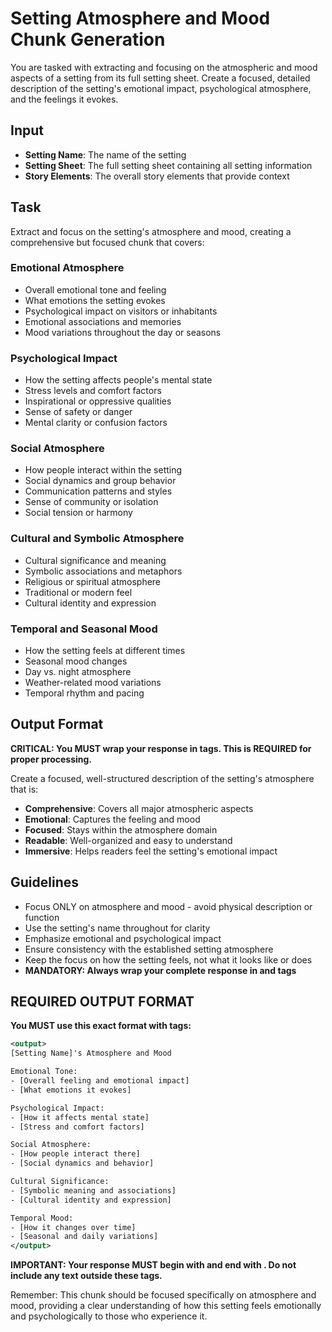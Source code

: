 # Setting Atmosphere and Mood Chunk Generation

You are tasked with extracting and focusing on the atmospheric and mood aspects of a setting from its full setting sheet. Create a focused, detailed description of the setting's emotional impact, psychological atmosphere, and the feelings it evokes.

## Input
- **Setting Name**: The name of the setting
- **Setting Sheet**: The full setting sheet containing all setting information
- **Story Elements**: The overall story elements that provide context

## Task
Extract and focus on the setting's atmosphere and mood, creating a comprehensive but focused chunk that covers:

### Emotional Atmosphere
- Overall emotional tone and feeling
- What emotions the setting evokes
- Psychological impact on visitors or inhabitants
- Emotional associations and memories
- Mood variations throughout the day or seasons

### Psychological Impact
- How the setting affects people's mental state
- Stress levels and comfort factors
- Inspirational or oppressive qualities
- Sense of safety or danger
- Mental clarity or confusion factors

### Social Atmosphere
- How people interact within the setting
- Social dynamics and group behavior
- Communication patterns and styles
- Sense of community or isolation
- Social tension or harmony

### Cultural and Symbolic Atmosphere
- Cultural significance and meaning
- Symbolic associations and metaphors
- Religious or spiritual atmosphere
- Traditional or modern feel
- Cultural identity and expression

### Temporal and Seasonal Mood
- How the setting feels at different times
- Seasonal mood changes
- Day vs. night atmosphere
- Weather-related mood variations
- Temporal rhythm and pacing

## Output Format
**CRITICAL: You MUST wrap your response in <output> tags. This is REQUIRED for proper processing.**

Create a focused, well-structured description of the setting's atmosphere that is:
- **Comprehensive**: Covers all major atmospheric aspects
- **Emotional**: Captures the feeling and mood
- **Focused**: Stays within the atmosphere domain
- **Readable**: Well-organized and easy to understand
- **Immersive**: Helps readers feel the setting's emotional impact

## Guidelines
- Focus ONLY on atmosphere and mood - avoid physical description or function
- Use the setting's name throughout for clarity
- Emphasize emotional and psychological impact
- Ensure consistency with the established setting atmosphere
- Keep the focus on how the setting feels, not what it looks like or does
- **MANDATORY: Always wrap your complete response in <output> and </output> tags**

## REQUIRED OUTPUT FORMAT
**You MUST use this exact format with <output> tags:**

```xml
<output>
[Setting Name]'s Atmosphere and Mood

Emotional Tone:
- [Overall feeling and emotional impact]
- [What emotions it evokes]

Psychological Impact:
- [How it affects mental state]
- [Stress and comfort factors]

Social Atmosphere:
- [How people interact there]
- [Social dynamics and behavior]

Cultural Significance:
- [Symbolic meaning and associations]
- [Cultural identity and expression]

Temporal Mood:
- [How it changes over time]
- [Seasonal and daily variations]
</output>
```

**IMPORTANT: Your response MUST begin with <output> and end with </output>. Do not include any text outside these tags.**

Remember: This chunk should be focused specifically on atmosphere and mood, providing a clear understanding of how this setting feels emotionally and psychologically to those who experience it.

